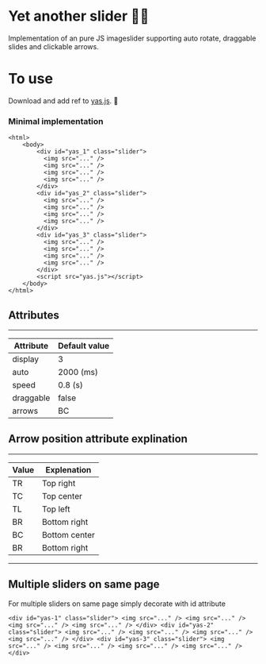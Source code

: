 # Yet another slider 🤷‍♂️

Implementation of an pure JS imageslider supporting auto rotate, draggable slides and clickable arrows.

# To use
Download and add ref to [yas.js](https://github.com/0handersson0/yetanotherslider/blob/main/lib/yas.js). 👾

### Minimal implementation
```
<html>
    <body>
        <div id="yas_1" class="slider">
          <img src="..." />
          <img src="..." />
          <img src="..." />
          <img src="..." />
        </div>
        <div id="yas_2" class="slider">
          <img src="..." />
          <img src="..." />
          <img src="..." />
          <img src="..." />
        </div>
        <div id="yas_3" class="slider">
          <img src="..." />
          <img src="..." />
          <img src="..." />
          <img src="..." />
        </div> 
        <script src="yas.js"></script>
    </body>
</html>
```
## Attributes
___

| Attribute | Default value |
| ----------- | ----------- 
| display | 3 
| auto | 2000 (ms)
| speed | 0.8 (s)
| draggable | false
| arrows | BC 

## Arrow position attribute explination

___

| Value | Explenation |
| ----------- | ----------- 
| TR | Top right
| TC | Top center
| TL | Top left
| BR | Bottom right
| BC | Bottom center
| BR | Bottom right
___

## Multiple sliders on same page

For multiple sliders on same page simply decorate with id attribute

`<div id="yas-1" class="slider">
          <img src="..." />
          <img src="..." />
          <img src="..." />
          <img src="..." />
        </div>
        <div id="yas-2" class="slider">
          <img src="..." />
          <img src="..." />
          <img src="..." />
          <img src="..." />
        </div>
        <div id="yas-3" class="slider">
          <img src="..." />
          <img src="..." />
          <img src="..." />
          <img src="..." />
        </div>`




